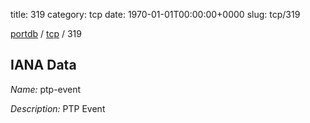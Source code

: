 title: 319
category: tcp
date: 1970-01-01T00:00:00+0000
slug: tcp/319

[portdb](/) / [tcp](/category/tcp.html) / 319


## IANA Data

_Name:_ ptp-event

_Description:_ PTP Event

